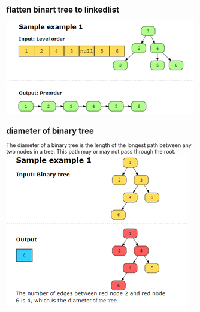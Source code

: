 ## flatten binart tree to linkedlist #############
![alt text](image.png)

## diameter of binary tree #######################
The diameter of a binary tree is the length of the longest path between any two nodes in a tree. This path may or may not pass through the root.
![alt text](image-1.png)
